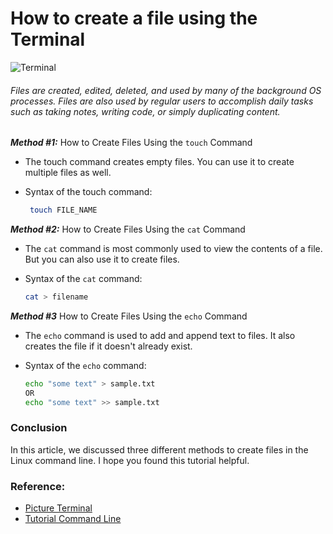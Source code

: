 # How to create a file using the Terminal

![Terminal](https://media.istockphoto.com/id/1473387015/vector/futuristic-pc-80s-90s-with-opened-terminal-console.jpg?s=2048x2048&w=is&k=20&c=iXg_hGnmqFnTjnKyYR6vSYGQ0bU2MlRL8XHzAMva0vQ=)

######  Files are created, edited, deleted, and used by many of the background OS processes. Files are also used by regular users to accomplish daily tasks such as taking notes, writing code, or simply duplicating content.


***Method #1:*** How to Create Files Using the ```touch``` Command

 - The touch command creates empty files. You can use it to create multiple files as well.
    
- Syntax of the touch command:

    ```bash
     touch FILE_NAME
    ```
***Method #2:*** How to Create Files Using the ```cat``` Command

 - The ```cat``` command is most commonly used to view the contents of a file. But you can also use it to create files.

 - Syntax of the ```cat``` command:

    ```bash
    cat > filename
    ```
***Method #3*** How to Create Files Using the ```echo``` Command

  - The ```echo``` command is used to add and append text to files. It also creates the file if it doesn't already exist.

  - Syntax of the ```echo``` command:

    ```bash
    echo "some text" > sample.txt
    OR
    echo "some text" >> sample.txt
    ```
### Conclusion

In this article, we discussed three different methods to create files in the Linux command line. I hope you found this tutorial helpful.

### Reference:

- [Picture Terminal](https://www.istockphoto.com/vector/futuristic-pc-80s-90s-with-opened-terminal-console-gm1473387015-503537438)
- [Tutorial Command Line](https://www.freecodecamp.org/news/how-to-make-a-file-in-linux-from-the-command-line-create-a-file-in-terminal/)